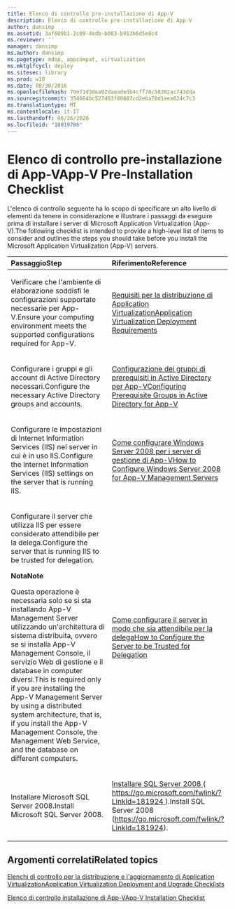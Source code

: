 ```yaml
---
title: Elenco di controllo pre-installazione di App-V
description: Elenco di controllo pre-installazione di App-V
author: dansimp
ms.assetid: 3af609b1-2c09-4edb-b083-b913b6d5e8c4
ms.reviewer: ''
manager: dansimp
ms.author: dansimp
ms.pagetype: mdop, appcompat, virtualization
ms.mktglfcycl: deploy
ms.sitesec: library
ms.prod: w10
ms.date: 08/30/2016
ms.openlocfilehash: 70e71d3dea02daeadedb4cff78c58302ac743dda
ms.sourcegitcommit: 354664bc527d93f80687cd2eba70d1eea024c7c3
ms.translationtype: MT
ms.contentlocale: it-IT
ms.lasthandoff: 06/26/2020
ms.locfileid: "10819786"
---
```

# <span data-ttu-id="69732-103">Elenco di controllo pre-installazione di App-V</span><span class="sxs-lookup"><span data-stu-id="69732-103">App-V Pre-Installation Checklist</span></span>


<span data-ttu-id="69732-104">L'elenco di controllo seguente ha lo scopo di specificare un alto livello di elementi da tenere in considerazione e illustrare i passaggi da eseguire prima di installare i server di Microsoft Application Virtualization (App-V).</span><span class="sxs-lookup"><span data-stu-id="69732-104">The following checklist is intended to provide a high-level list of items to consider and outlines the steps you should take before you install the Microsoft Application Virtualization (App-V) servers.</span></span>

<table>
<colgroup>
<col width="50%" />
<col width="50%" />
</colgroup>
<thead>
<tr class="header">
<th align="left"><span data-ttu-id="69732-105">Passaggio</span><span class="sxs-lookup"><span data-stu-id="69732-105">Step</span></span></th>
<th align="left"><span data-ttu-id="69732-106">Riferimento</span><span class="sxs-lookup"><span data-stu-id="69732-106">Reference</span></span></th>
</tr>
</thead>
<tbody>
<tr class="odd">
<td align="left"><p><span data-ttu-id="69732-107">Verificare che l'ambiente di elaborazione soddisfi le configurazioni supportate necessarie per App-V.</span><span class="sxs-lookup"><span data-stu-id="69732-107">Ensure your computing environment meets the supported configurations required for App-V.</span></span></p></td>
<td align="left"><p><a href="application-virtualization-deployment-requirements.md" data-raw-source="[Application Virtualization Deployment Requirements](application-virtualization-deployment-requirements.md)"><span data-ttu-id="69732-108">Requisiti per la distribuzione di Application Virtualization</span><span class="sxs-lookup"><span data-stu-id="69732-108">Application Virtualization Deployment Requirements</span></span></a></p></td>
</tr>
<tr class="even">
<td align="left"><p><span data-ttu-id="69732-109">Configurare i gruppi e gli account di Active Directory necessari.</span><span class="sxs-lookup"><span data-stu-id="69732-109">Configure the necessary Active Directory groups and accounts.</span></span></p></td>
<td align="left"><p><a href="configuring-prerequisite-groups-in-active-directory-for-app-v.md" data-raw-source="[Configuring Prerequisite Groups in Active Directory for App-V](configuring-prerequisite-groups-in-active-directory-for-app-v.md)"><span data-ttu-id="69732-110">Configurazione dei gruppi di prerequisiti in Active Directory per App-V</span><span class="sxs-lookup"><span data-stu-id="69732-110">Configuring Prerequisite Groups in Active Directory for App-V</span></span></a></p></td>
</tr>
<tr class="odd">
<td align="left"><p><span data-ttu-id="69732-111">Configurare le impostazioni di Internet Information Services (IIS) nel server in cui è in uso IIS.</span><span class="sxs-lookup"><span data-stu-id="69732-111">Configure the Internet Information Services (IIS) settings on the server that is running IIS.</span></span></p></td>
<td align="left"><p><a href="how-to-configure-windows-server-2008-for-app-v-management-servers.md" data-raw-source="[How to Configure Windows Server 2008 for App-V Management Servers](how-to-configure-windows-server-2008-for-app-v-management-servers.md)"><span data-ttu-id="69732-112">Come configurare Windows Server 2008 per i server di gestione di App-V</span><span class="sxs-lookup"><span data-stu-id="69732-112">How to Configure Windows Server 2008 for App-V Management Servers</span></span></a></p></td>
</tr>
<tr class="even">
<td align="left"><p><span data-ttu-id="69732-113">Configurare il server che utilizza IIS per essere considerato attendibile per la delega.</span><span class="sxs-lookup"><span data-stu-id="69732-113">Configure the server that is running IIS to be trusted for delegation.</span></span></p>
<div class="alert">
<strong><span data-ttu-id="69732-114">Nota</span><span class="sxs-lookup"><span data-stu-id="69732-114">Note</span></span></strong><br/><p><span data-ttu-id="69732-115">Questa operazione è necessaria solo se si sta installando App-V Management Server utilizzando un'architettura di sistema distribuita, ovvero se si installa App-V Management Console, il servizio Web di gestione e il database in computer diversi.</span><span class="sxs-lookup"><span data-stu-id="69732-115">This is required only if you are installing the App-V Management Server by using a distributed system architecture, that is, if you install the App-V Management Console, the Management Web Service, and the database on different computers.</span></span></p>
</div>
<div>

</div></td>
<td align="left"><p><a href="how-to-configure-the-server-to-be-trusted-for-delegation.md" data-raw-source="[How to Configure the Server to be Trusted for Delegation](how-to-configure-the-server-to-be-trusted-for-delegation.md)"><span data-ttu-id="69732-116">Come configurare il server in modo che sia attendibile per la delega</span><span class="sxs-lookup"><span data-stu-id="69732-116">How to Configure the Server to be Trusted for Delegation</span></span></a></p></td>
</tr>
<tr class="odd">
<td align="left"><p><span data-ttu-id="69732-117">Installare Microsoft SQL Server 2008.</span><span class="sxs-lookup"><span data-stu-id="69732-117">Install Microsoft SQL Server 2008.</span></span></p></td>
<td align="left"><p><a href="https://go.microsoft.com/fwlink/?LinkId=181924" data-raw-source="[Install SQL Server 2008](https://go.microsoft.com/fwlink/?LinkId=181924)"><span data-ttu-id="69732-118">Installare SQL Server 2008 </a> ( <a href="https://go.microsoft.com/fwlink/?LinkId=181924" data-raw-source="https://go.microsoft.com/fwlink/?LinkId=181924"> https://go.microsoft.com/fwlink/?LinkId=181924 </a> ).</span><span class="sxs-lookup"><span data-stu-id="69732-118">Install SQL Server 2008</a> (<a href="https://go.microsoft.com/fwlink/?LinkId=181924" data-raw-source="https://go.microsoft.com/fwlink/?LinkId=181924">https://go.microsoft.com/fwlink/?LinkId=181924</a>).</span></span></p></td>
</tr>
</tbody>
</table>



## <span data-ttu-id="69732-119">Argomenti correlati</span><span class="sxs-lookup"><span data-stu-id="69732-119">Related topics</span></span>


[<span data-ttu-id="69732-120">Elenchi di controllo per la distribuzione e l'aggiornamento di Application Virtualization</span><span class="sxs-lookup"><span data-stu-id="69732-120">Application Virtualization Deployment and Upgrade Checklists</span></span>](application-virtualization-deployment-and-upgrade-checklists.md)

[<span data-ttu-id="69732-121">Elenco di controllo installazione di App-V</span><span class="sxs-lookup"><span data-stu-id="69732-121">App-V Installation Checklist</span></span>](app-v-installation-checklist.md)









